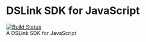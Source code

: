 # DSLink SDK for JavaScript
[![Build Status](https://travis-ci.org/JohanvdWest/sdk-dslink-javascript.svg?branch=master)](https://travis-ci.org/JohanvdWest/sdk-dslink-javascript)  
A DSLink SDK for JavaScript
